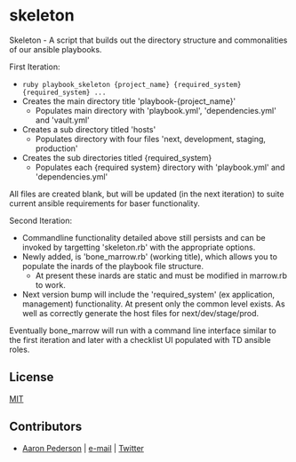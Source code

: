 # skeleton

Skeleton - A script that builds out the directory structure and commonalities of our ansible playbooks.

First Iteration:
- `ruby playbook_skeleton {project_name} {required_system} {required_system} ...`
- Creates the main directory title 'playbook-{project_name}'
  - Populates main directory with 'playbook.yml', 'dependencies.yml' and 'vault.yml'
- Creates a sub directory titled 'hosts'
  - Populates directory with four files 'next, development, staging, production'
- Creates the sub directories titled {required_system}
  - Populates each {required system} directory with 'playbook.yml' and 'dependencies.yml'

All files are created blank, but will be updated (in the next iteration) to suite current ansible requirements for baser functionality.

Second Iteration:
- Commandline functionality detailed above still persists and can be invoked by targetting 'skeleton.rb' with the appropriate options.
- Newly added, is 'bone_marrow.rb' (working title), which allows you to populate the inards of the playbook file structure.
  - At present these inards are static and must be modified in marrow.rb to work.
- Next version bump will include the 'required_system' (ex application, management) functionality. At present only the common level exists. As well as correctly generate the host files for next/dev/stage/prod.

Eventually bone_marrow will run with a command line interface similar to the first iteration and later with a checklist UI populated with TD ansible roles.

License
-------
[MIT](https://tldrlegal.com/license/mit-license)

Contributors
------------
* [Aaron Pederson](https://aaronpederson.github.io) | [e-mail](mailto:aaronpederson@gmail.com) | [Twitter](https://twitter.com/GunFuSamurai)
